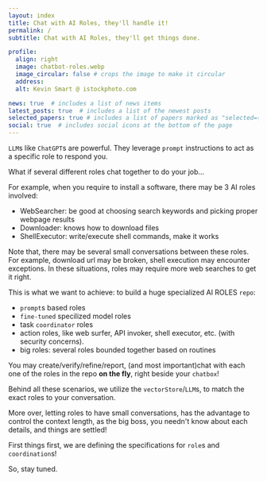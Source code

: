 ```yaml
---
layout: index
title: Chat with AI Roles, they'll handle it!
permalink: /
subtitle: Chat with AI Roles, they'll get things done.

profile:
  align: right
  image: chatbot-roles.webp
  image_circular: false # crops the image to make it circular
  address: 
  alt: Kevin Smart @ istockphoto.com

news: true  # includes a list of news items
latest_posts: true  # includes a list of the newest posts
selected_papers: true # includes a list of papers marked as "selected={true}"
social: true  # includes social icons at the bottom of the page
---
```


`LLM`s like `ChatGPT`s are powerful. They leverage `prompt` instructions to act as a specific role to respond you.

What if several different roles chat together to do your job...

For example, when you require to install a software, there may be 3 AI roles involved:

- WebSearcher: be good at choosing search keywords and picking proper webpage results
- Downloader: knows how to download files
- ShellExecutor: write/execute shell commands, make it works

Note that, there may be several small conversations between these roles. For example, download url may be broken, shell execution may encounter exceptions. In these situations, roles may require more web searches to get it right.

This is what we want to achieve: to build a huge specialized AI ROLES `repo`:

- `prompt`s based roles
- `fine-tuned` specilized model roles
- task `coordinator` roles
- action roles, like web surfer, API invoker, shell executor, etc. (with security concerns).
- big roles: several roles bounded together based on routines

You may create/verify/refine/report, (and most important)chat with each one of the roles in the repo **on the fly**, right beside your `chatbox`!

Behind all these scenarios, we utilize the `vectorStore`/`LLM`s, to match the exact roles to your conversation.

More over, letting roles to have small conversations, has the advantage to control the context length, as the big boss, you needn't know about each details, and things are settled!

First things first, we are defining the specifications for `role`s and `coordination`s!

So, stay tuned.
